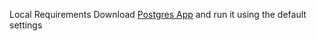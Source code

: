 Local Requirements
Download [Postgres App](https://postgresapp.com/) and run it using the default settings
